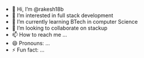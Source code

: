 - 👋 Hi, I’m @rakesh18b
- 👀 I’m interested in full stack development 
- 🌱 I’m currently learning BTech in computer Science 
- 💞️ I’m looking to collaborate on stackup
- 📫 How to reach me ...
- 😄 Pronouns: ...
- ⚡ Fun fact: ...

<!---
rakesh18b/rakesh18b is a ✨ special ✨ repository because its `README.md` (this file) appears on your GitHub profile.
You can click the Preview link to take a look at your changes.
--->

